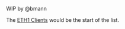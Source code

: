 <!-- TITLE: Ethereum Virtual Machine (EVM) Implementations -->
<!-- SUBTITLE: A list of all the EVM implementations, including private chains -->

WIP by @bmann

The [ETH1 Clients](/eth1/clients) would be the start of the list. 

